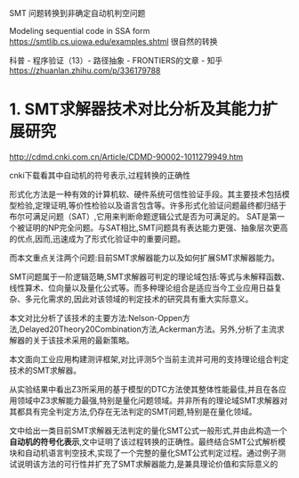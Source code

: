 
SMT 问题转换到非确定自动机判空问题


Modeling sequential code in SSA form https://smtlib.cs.uiowa.edu/examples.shtml 很自然的转换

科普 - 程序验证（13）- 路径抽象 - FRONTIERS的文章 - 知乎
https://zhuanlan.zhihu.com/p/336179788




# 1. SMT求解器技术对比分析及其能力扩展研究


http://cdmd.cnki.com.cn/Article/CDMD-90002-1011279949.htm

cnki下载看其中自动机的符号表示,过程转换的正确性

形式化方法是一种有效的计算机软、硬件系统可信性验证手段。其主要技术包括模型检验,定理证明,等价性检验以及语言包含等。许多形式化验证问题最终都归结于布尔可满足问题（SAT）,它用来判断命题逻辑公式是否为可满足的。
SAT是第一个被证明的NP完全问题。与SAT相比,SMT问题具有表达能力更强、抽象层次更高的优点,因而,迅速成为了形式化验证中的重要问题。

而本文重点关注两个问题:目前SMT求解器能力以及如何扩展SMT求解器能力。

SMT问题属于一阶逻辑范畴,SMT求解器可判定的理论域包括:等式与未解释函数、线性算术、位向量以及量化公式等。而多种理论组合是适应当今工业应用日益复杂、多元化需求的,因此对该领域的判定技术的研究具有重大实际意义。

本文对比分析了该技术的主要方法:Nelson-Oppen方法,Delayed20Theory20Combination方法,Ackerman方法。另外,分析了主流求解器的关于该技术采用的最新策略。

本文面向工业应用构建测评框架,对比评测5个当前主流并可用的支持理论组合判定技术的SMT求解器。

从实验结果中看出Z3所采用的基于模型的DTC方法使其整体性能最佳,并且在各应用领域中Z3求解能力最强,特别是量化问题领域。并非所有的理论域SMT求解器对其都具有完全判定方法,仍存在无法判定的SMT问题,特别是在量化领域。

文中给出一类目前SMT求解器无法判定的量化SMT公式一般形式,并由此构造一个**自动机的符号化表示**,文中证明了该过程转换的正确性。最终结合SMT公式解析模块和自动机语言判空技术,实现了一个完整的量化SMT公式判定过程。通过例子测试说明该方法的可行性并扩充了SMT求解器能力,是兼具理论价值和实际意义的







































